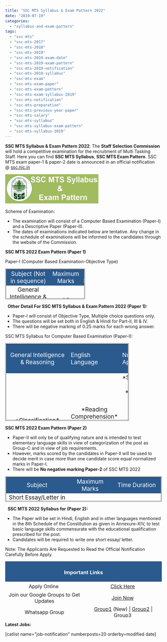 ```yaml
---
title: "SSC MTS Syllabus & Exam Pattern 2022"
date: "2019-07-19"
categories: 
  - "syllabus-and-exam-pattern"
tags: 
  - "ssc-mts"
  - "ssc-mts-2017"
  - "ssc-mts-2018"
  - "ssc-mts-2019"
  - "ssc-mts-2019-exam-date"
  - "ssc-mts-2019-exam-pattern"
  - "ssc-mts-2019-notification"
  - "ssc-mts-2019-syllabus"
  - "ssc-mts-exam"
  - "ssc-mts-exam-paper"
  - "ssc-mts-exam-pattern"
  - "ssc-mts-exam-syllabus-2019"
  - "ssc-mts-notification"
  - "ssc-mts-preparation"
  - "ssc-mts-previous-year-paper"
  - "ssc-mts-salary"
  - "ssc-mts-syllabus"
  - "ssc-mts-syllabus-exam-pattern"
  - "ssc-mts-syllabus-2019"
---
```


**SSC MTS Syllabus & Exam Pattern 2022**: The **Staff Selection Commission** will hold a competitive examination for the recruitment of Multi Tasking Staff. Here you can find **SSC MTS Syllabus**, **SSC MTS Exam Pattern**. SSC MTS exam paper-1 & paper-2 date is announced in an official notification @ [ssc.nic.in](https://ssc.nic.in) 

![SSC MTS Syllabus & Exam Pattern](images/SSC-MTS-Syllabus-Exam-Pattern--300x94.jpg)  

Scheme of Examination:

- The examination will consist of a Computer Based Examination (Paper-I) and a Descriptive Paper (Paper-II).
- The dates of examinations indicated below are tentative. Any change in the schedule of examinations will be informed to the candidates through the website of the Commission.

**SSC MTS 2022 Exam Pattern (Paper 1)**

Paper-I (Computer Based Examination-Objective Type)

<table style="height: 99px; border-style: double; width: 51.0714%;"><tbody><tr style="height: 20px;"><td style="height: 20px; width: 143px; text-align: center; background-color: #2a5a8e;"><span style="font-size: 14pt; color: #ffffff;">Subject (Not in sequence)</span></td><td style="height: 20px; width: 143px; text-align: center; background-color: #2a5a8e;"><span style="font-size: 14pt; color: #ffffff;">Maximum</span> <span style="font-size: 14pt; color: #ffffff;">Marks</span></td><td style="height: 20px; width: 143px; text-align: center; background-color: #2a5a8e;"><span style="font-size: 14pt; color: #ffffff;">Time Duration&nbsp;</span></td></tr><tr style="height: 20px;"><td style="height: 20px; width: 143px; text-align: center;"><span style="font-size: 14pt;">General Intelligence &amp; Reasoning(25 Questions)</span></td><td style="height: 20px; width: 143px; text-align: center;"><span style="font-size: 14pt;">25</span></td><td style="height: 79px; width: 143px; text-align: center;" rowspan="4"><span style="font-size: 14pt;">90 Minutes</span></td></tr><tr style="height: 19px;"><td style="height: 19px; width: 143px; text-align: center;"><span style="font-size: 14pt;">General English(25 Questions)</span></td><td style="height: 19px; width: 143px; text-align: center;"><span style="font-size: 14pt;">25</span></td></tr><tr style="height: 20px;"><td style="height: 20px; width: 143px; text-align: center;"><span style="font-size: 14pt;">Numerical Aptitude(25 Questions)</span></td><td style="height: 20px; width: 143px; text-align: center;"><span style="font-size: 14pt;">25</span></td></tr><tr style="height: 20px;"><td style="height: 20px; width: 143px; text-align: center;"><span style="font-size: 14pt;">General Awareness(25 Questions)</span></td><td style="height: 20px; width: 143px; text-align: center;"><span style="font-size: 14pt;">25</span></td></tr></tbody></table>

  **Other Detail For SSC MTS Syllabus & Exam Pattern 2022 (Paper 1):**

- Paper-I will consist of Objective Type, Multiple choice questions only.
- The questions will be set both in English & Hindi for Part-II, III & IV.
- There will be negative marking of 0.25 marks for each wrong answer.

SSC MTS Syllabus for Computer Based Examination (Paper-I):

<table style="height: 250px; width: 79%; border-style: double;" width="79%"><tbody><tr style="height: 88px;"><td style="text-align: center; width: 166.25px; height: 88px; background-color: #2a5a8e;"><span style="font-size: 14pt; color: #ffffff;">General Intelligence &amp; Reasoning</span></td><td style="width: 140px; height: 88px; background-color: #2a5a8e;"><span style="font-size: 14pt; color: #ffffff;">English Language</span></td><td style="width: 162.5px; height: 88px; background-color: #2a5a8e;"><span style="font-size: 14pt; color: #ffffff;">Numerical Aptitude</span></td><td style="width: 121.25px; height: 88px; background-color: #2a5a8e;"><span style="font-size: 14pt; color: #ffffff;">General Awareness</span></td></tr><tr style="height: 350px;"><td style="width: 166.25px; height: 237px; text-align: center;"><span style="font-size: 14pt;">*Classification*</span> <span style="font-size: 14pt;">*Analogy*</span> <span style="font-size: 14pt;">*Coding-Decoding*</span> <span style="font-size: 14pt;">*Matrix*</span> <span style="font-size: 14pt;">*Word Formation*</span> <span style="font-size: 14pt;">*Venn Diagram*</span> <span style="font-size: 14pt;">*Direction/Distance*</span> <span style="font-size: 14pt;">*Blood Relation*</span> <span style="font-size: 14pt;">*Missing Numbers*</span> <span style="font-size: 14pt;">*Non-Verbal Reasoning*</span> <span style="font-size: 14pt;">*Verbal Reasoning*</span></td><td style="width: 140px; height: 237px; text-align: center;"><span style="font-size: 14pt;">*Reading Comprehension*</span> <span style="font-size: 14pt;">*Fill in the Blanks</span> <span style="font-size: 14pt;">Spellings*</span> <span style="font-size: 14pt;">*Phrases and Idioms*</span> <span style="font-size: 14pt;">*Synonyms and Antonyms*</span> <span style="font-size: 14pt;">*One word Substitution*</span> <span style="font-size: 14pt;">*Sentence Correction*</span> <span style="font-size: 14pt;">*Error Spotting*</span></td><td style="width: 162.5px; height: 237px; text-align: center;"><span style="font-size: 14pt;">*Simplification*</span> <span style="font-size: 14pt;">*Interest*</span> <span style="font-size: 14pt;">*Percentage*</span> <span style="font-size: 14pt;">*Ratio and Proportion*</span> <span style="font-size: 14pt;">*Average*</span> <span style="font-size: 14pt;">*Problem on Ages*</span> <span style="font-size: 14pt;">*Speed, Distance and Time*</span> <span style="font-size: 14pt;">*Profit and Loss*</span> <span style="font-size: 14pt;">*Number Series*</span> <span style="font-size: 14pt;">*Number System*</span> <span style="font-size: 14pt;">*Mensuration*</span> <span style="font-size: 14pt;">*Time and Work*</span> <span style="font-size: 14pt;">*DI*</span> <span style="font-size: 14pt;">*Mixture Problem*</span> <span style="font-size: 14pt;">*Algebra*</span> <span style="font-size: 14pt;">*Geometry*</span> <span style="font-size: 14pt;">*Trigonometry*</span></td><td style="width: 121.25px; height: 237px; text-align: center;"><span style="font-size: 14pt;">*Static GK*</span> <span style="font-size: 14pt;">*Science*</span> <span style="font-size: 14pt;">*Books and Authors*</span> <span style="font-size: 14pt;">*Current Affairs*</span> <span style="font-size: 14pt;">*Dates, Portfolios*</span></td></tr></tbody></table>

**SSC MTS 2022 Exam Pattern (Paper 2)**

- Paper-II will only be of qualifying nature and is intended to test elementary language skills in view of categorization of the post as Group-C and in view of job requirements.
- However, marks scored by the candidates in Paper-II will be used to decide merit in case more than one candidate score equal normalized marks in Paper-I.
- There will be **No negative marking Paper-2** of SSC MTS 2022

<table style="height: 82px; border-style: double;"><tbody><tr style="height: 41px;"><td style="text-align: center; height: 41px; width: 240px; background-color: #2a5a8e;"><span style="font-size: 14pt; color: #ffffff;">Subject</span></td><td style="text-align: center; height: 41px; width: 162.5px; background-color: #2a5a8e;"><span style="font-size: 14pt; color: #ffffff;">Maximum Marks</span></td><td style="text-align: center; height: 41px; width: 192.5px; background-color: #2a5a8e;"><span style="font-size: 14pt; color: #ffffff;">Time Duration</span></td></tr><tr style="height: 41px;"><td style="text-align: center; height: 41px; width: 240px;"><span style="font-size: 14pt;">Short Essay/Letter in English or in any language included in the 8th schedule of the Constitution.</span></td><td style="text-align: center; height: 41px; width: 162.5px;"><span style="font-size: 14pt;">50</span></td><td style="text-align: center; height: 41px; width: 192.5px;"><span style="font-size: 14pt;">30 Minutes</span></td></tr></tbody></table>

  **SSC MTS 2022 Syllabus for (Paper 2):**

- The Paper will be set in Hindi, English and in other languages mentioned in the 8th Schedule of the Constitution as given in Annexure-XIV, to test basic language skills commensurate with the educational qualification prescribed for the post.
- Candidates will be required to write one short essay/ letter.

Note: The Applicants Are Requested to Read the Official Notification Carefully Before Apply.

<table style="border-collapse: collapse; width: 100%; height: 180px;"><tbody><tr style="height: 30px;"><td style="width: 100%; background-color: #2a5a8e; text-align: center; height: 30px;" colspan="2"><h3><span style="color: #ffffff;">Important Links</span></h3></td></tr><tr style="height: 25px;"><td style="width: 50%; text-align: center; height: 25px;"><span style="font-size: 12pt;">Apply Online&nbsp;</span></td><td style="width: 50%; text-align: center; height: 25px;"><a href="https://freegovtjobalert.in/ssc-multi-tasking-staff-recruitment/" target="_blank" rel="noopener"><span style="font-size: 12pt;">Click Here</span></a></td></tr><tr style="height: 25px;"><td style="width: 50%; text-align: center; height: 25px;"><span class="VIiyi" lang="en" style="font-size: 12pt;"><span class="JLqJ4b ChMk0b" data-language-for-alternatives="en" data-language-to-translate-into="gu" data-phrase-index="0" data-number-of-phrases="1">Join our Google Groups to Get Updates</span></span></td><td style="width: 50%; text-align: center; height: 25px;"><a href="https://groups.google.com/g/freegovtjobalert" target="_blank" rel="noopener"><span style="font-size: 12pt;">Join Now</span></a></td></tr><tr style="height: 25px;"><td style="width: 50%; text-align: center; height: 25px;"><span style="font-size: 12pt;">Whatsapp Group</span></td><td style="width: 50%; text-align: center; height: 25px;"><span style="font-size: 12pt;">&nbsp;<a href="https://chat.whatsapp.com/CPXYZzGBfKUIUrw4yxM3gG" target="_blank" rel="noopener">Group1</a> (New) | <a href="https://chat.whatsapp.com/CCZNzwLUok28fDcrBN14BQ" target="_blank" rel="noopener">Group2</a> | <a href="https://chat.whatsapp.com/BkbmqeRRYWJFMuieHVvHH8" target="_blank" rel="noopener">Group3</a><br></span></td></tr><tr style="height: 25px;"><td style="width: 50%; text-align: center; height: 25px;"><span style="font-size: 12pt;">Get <a href="https://freegovtjobalert.in" target="_blank" rel="noopener">Free Govt Job Alert</a> On Mobile&nbsp;</span></td><td style="width: 50%; text-align: center; height: 25px;"><span style="font-size: 12pt;"><a href="https://telegram.me/free_govtjobalert" target="_blank" rel="noopener">Telegram</a> | <a href="https://www.facebook.com/Freegovtjobalert247/" target="_blank" rel="noopener">Facebook</a> | <a href="https://feedburner.google.com/fb/a/mailverify?uri=Freegovtjobalertin&amp;loc=en_US" target="_blank" rel="noopener noreferrer">Email</a></span></td></tr></tbody></table>

**Latest Jobs:**

\[catlist name="job-notification" numberposts=20 orderby=modified date\]
